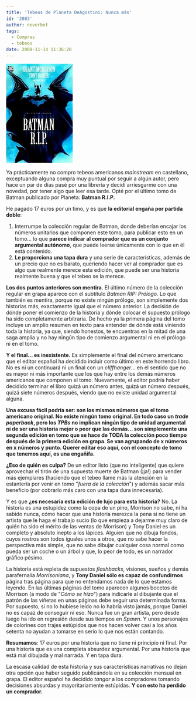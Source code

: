 ```yaml
---
title: 'Tebeos de Planeta DeAgostini: Nunca más'
id: '2083'
author: neverbot
tags:
  - Compras
  - tebeos
date: 2009-11-14 11:36:20
---
```


![200911141126.jpg](./tebeos-de-planeta-deagostini-nunca-mas/200911141126.jpg) 

Ya prácticamente no compro tebeos americanos _mainstream_ en castellano, exceptuando alguna compra muy puntual por seguir a algún autor, pero hace un par de días pasé por una librería y decidí arriesgarme con una novedad, por tener algo que leer esa tarde. Opté por el último tomo de Batman publicado por Planeta: **Batman R.I.P.**

He pagado 17 euros por un timo, y es que **la editorial engaña por partida doble**:

1.  Interrumpe la colección regular de Batman, donde deberían encajar los números unitarios que componen este tomo, para publicar esto en un tomo... lo que **parece indicar al comprador que es un conjunto argumental autónomo**, que puede leerse únicamente con lo que en él está contenido.
2.  **Le proporciona una tapa dura** y una serie de características, además de un precio que no es barato, queriendo hacer ver al comprador que es algo que realmente merece esta edición, que puede ser una historia realmente buena y que el tebeo se la merece.

**Los dos puntos anteriores son mentira**. El último número de la colección regular en grapa aparece con el subtítulo _Batman RIP: Prólogo_. Lo que también es mentira, porque no existe ningún prólogo, son simplemente dos historias más, exactamente igual que el número anterior. La decisión de dónde poner el comienzo de la historia y dónde colocar el supuesto prólogo ha sido completamente arbitraria. De hecho ya la primera página del tomo incluye un amplio resumen en texto para entender de dónde está viniendo toda la historia, ya que, siendo honestos, te encuentras en la mitad de una saga amplia y no hay ningún tipo de comienzo argumental ni en el prólogo ni en el tomo.

**Y el final... es inexistente.** Es simplemente el final del número americano que el editor español ha decidido incluir como último en este horrendo libro. No es ni un continuará ni un final con un _cliffhanger_... en el sentido que no es mayor ni más importante que los que hay entre los demás números americanos que componen el tomo. Nuevamente, el editor podría haber decidido terminar el libro quizá un número antes, quizá un número después, quizá siete números después, viendo que no existe unidad argumental alguna.

**Una excusa fácil podría ser: son los mismos números que el tomo americano original. No existe ningún tomo original. En todo caso un _trade paperback_, pero los _TPBs_ no implican ningún tipo de unidad argumental ni de ser una historia mejor o peor que las demás... son simplemente una segunda edición en tomo que se hace de TODA la colección poco tiempo después de la primera edición en grapa. Se van agrupando de x números en x números y punto. Querer editar eso aquí, con el concepto de tomo que tenemos aquí, es una engañifa.**

**¿Eso de quién es culpa?** De un editor listo (que no inteligente) que quiere aprovechar el tirón de una supuesta muerte de Batman (¡ja!) para vender más ejemplares (haciendo que el tebeo llame más la atención en la estantería por venir en tomo "_fuera de la colección_") y además sacar más beneficio (por cobrarlo más caro con una tapa dura innecesaria).

Y es que **¿es necesaria esta edición de lujo para esta historia?** No. La historia es una estupidez como la copa de un pino, Morrison no sabe, ni ha sabido nunca, cómo hacer que una historia merezca la pena si no tiene un artista que le haga el trabajo sucio (lo que empieza a dejarme muy claro de quién ha sido el mérito de las ventas de Morrison) y Tony Daniel es un completo y absoluto inepto a los lápices. Alguien que no dibuja fondos, cuyos rostros son todos iguales unos a otros, que no sabe hacer la perspectiva más simple, que no sabe dibujar cualquier cosa normal como pueda ser un coche o un árbol y que, lo peor de todo, es un narrador gráfico pésimo.

La historia está repleta de supuestos _flashbacks_, visiones, sueños y demás parafernalia _Morrisoniana_, y **Tony Daniel sólo es capaz de confundirnos** página tras página para que no entendamos nada de lo que estamos leyendo. En las últimas páginas del tomo aparecen algunos bocetos de Morrison (a modo de "_Cómo se hizo_") para indicarle al dibujante que el patrón de las viñetas en unas páginas debe seguir una determinada forma. Por supuesto, si no lo hubiese leído no lo habría visto jamás, porque Daniel no es capaz de conseguir ni eso. Nunca fue un gran artista, pero desde luego ha ido en regresión desde sus tiempos en _Spawn_. Y unos personajes de colorines con trajes estúpidos que nos hacen volver casi a los años setenta no ayudan a tomarse en serio lo que nos están contando.

**Resumamos**: 17 euros por una historia que no tiene ni principio ni final. Por una historia que es una completa absurdez argumental. Por una historia que está mal dibujada y mal narrada. Y en tapa dura.

La escasa calidad de esta historia y sus características narrativas no dejan otra opción que haber seguido publicándola en su colección mensual en grapa. El editor español ha decidido _tangar_ a los compradores tomando decisiones absurdas y mayoritariamente estúpidas. **Y con esto ha perdido un comprador.**